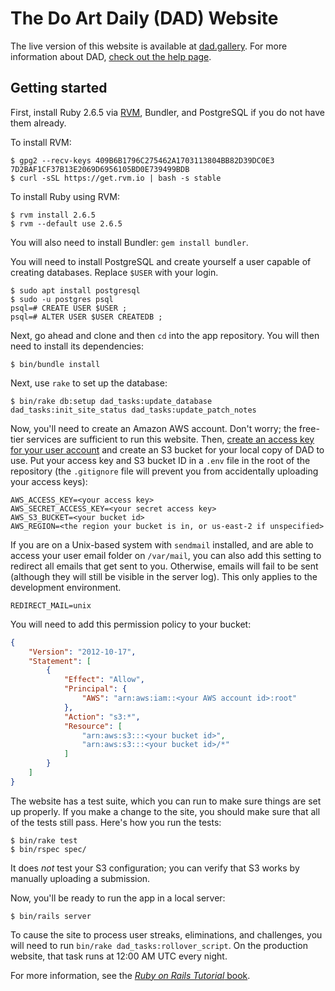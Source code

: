 # The Do Art Daily (DAD) Website
The live version of this website is available at [dad.gallery](https://dad.gallery/).
For more information about DAD, [check out the help page](https://dad.gallery/help).

## Getting started
First, install Ruby 2.6.5 via [RVM](https://rvm.io/), Bundler, and PostgreSQL if you do not have them already.

To install RVM:

```console
$ gpg2 --recv-keys 409B6B1796C275462A1703113804BB82D39DC0E3 7D2BAF1CF37B13E2069D6956105BD0E739499BDB
$ curl -sSL https://get.rvm.io | bash -s stable
```

To install Ruby using RVM:

```console
$ rvm install 2.6.5
$ rvm --default use 2.6.5
```

You will also need to install Bundler: `gem install bundler`.

You will need to install PostgreSQL and create yourself a user capable of creating databases. Replace `$USER` with your login.

```
$ sudo apt install postgresql
$ sudo -u postgres psql
psql=# CREATE USER $USER ;
psql=# ALTER USER $USER CREATEDB ;
```

Next, go ahead and clone and then `cd` into the app repository. You will then need to install its dependencies:

```console
$ bin/bundle install
```

Next, use `rake` to set up the database:

```console
$ bin/rake db:setup dad_tasks:update_database dad_tasks:init_site_status dad_tasks:update_patch_notes
```

Now, you'll need to create an Amazon AWS account. Don't worry; the free-tier services are sufficient to run this website. Then, [create an access key for your user account](https://docs.aws.amazon.com/general/latest/gr/managing-aws-access-keys.html) and create an S3 bucket for your local copy of DAD to use.
Put your access key and S3 bucket ID in a `.env` file in the root of the repository (the `.gitignore` file will prevent you from accidentally uploading your access keys):

```properties
AWS_ACCESS_KEY=<your access key>
AWS_SECRET_ACCESS_KEY=<your secret access key>
AWS_S3_BUCKET=<your bucket id>
AWS_REGION=<the region your bucket is in, or us-east-2 if unspecified>
```

If you are on a Unix-based system with `sendmail` installed,
and are able to access your user email folder on `/var/mail`,
you can also add this setting to redirect all emails that get sent to you.
Otherwise, emails will fail to be sent (although they will still be visible in the server log).
This only applies to the development environment.

```properties
REDIRECT_MAIL=unix
```

You will need to add this permission policy to your bucket:

```JSON
{
    "Version": "2012-10-17",
    "Statement": [
        {
            "Effect": "Allow",
            "Principal": {
                "AWS": "arn:aws:iam::<your AWS account id>:root"
            },
            "Action": "s3:*",
            "Resource": [
                "arn:aws:s3:::<your bucket id>",
                "arn:aws:s3:::<your bucket id>/*"
            ]
        }
    ]
}
```

The website has a test suite, which you can run to make sure things are set up properly.
If you make a change to the site, you should make sure that all of the tests still pass.
Here's how you run the tests:

```console
$ bin/rake test
$ bin/rspec spec/
```

It does *not* test your S3 configuration; you can verify that S3 works by manually uploading a submission.

Now, you'll be ready to run the app in a local server:

```console
$ bin/rails server
```

To cause the site to process user streaks, eliminations, and challenges, you will need to run `bin/rake dad_tasks:rollover_script`.
On the production website, that task runs at 12:00 AM UTC every night.

For more information, see the
[*Ruby on Rails Tutorial* book](http://www.railstutorial.org/book).
